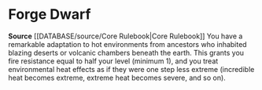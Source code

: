 ﻿---
id: '3'
name: Forge Dwarf
rarity: Common
rus_type_level: null
source: '[[DATABASE/source/Core Rulebook|Core Rulebook]]'
trait: null
type: Heritage

---
# Forge Dwarf

**Source** [[DATABASE/source/Core Rulebook|Core Rulebook]] 
You have a remarkable adaptation to hot environments from ancestors who inhabited blazing deserts or volcanic chambers beneath the earth. This grants you fire resistance equal to half your level (minimum 1), and you treat environmental heat effects as if they were one step less extreme (incredible heat becomes extreme, extreme heat becomes severe, and so on).